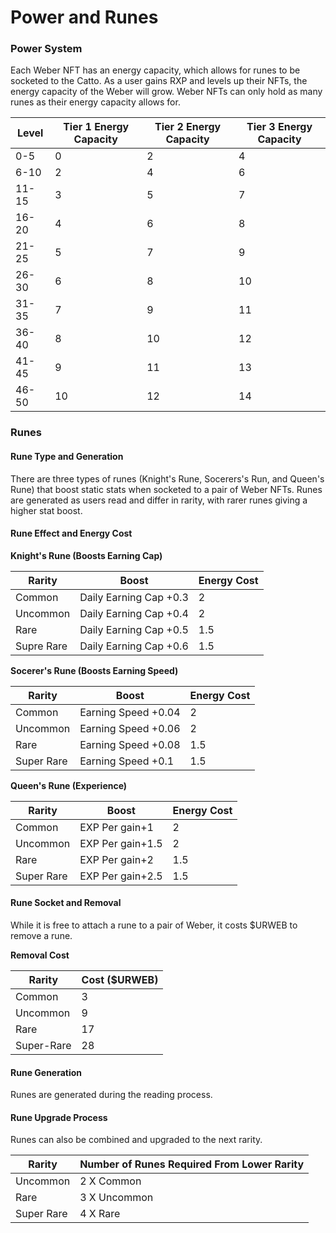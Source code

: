 # Power and Runes

### Power System

Each Weber NFT has an energy capacity, which allows for runes to be socketed to the Catto. As a user gains RXP and levels up their NFTs, the energy capacity of the Weber will grow. Weber NFTs can only hold as many runes as their energy capacity allows for.

| Level | Tier 1 Energy Capacity | Tier 2 Energy Capacity | Tier 3 Energy Capacity |
| ----- | ---------------------- | ---------------------- | ---------------------- |
| 0-5   | 0                      | 2                      | 4                      |
| 6-10  | 2                      | 4                      | 6                      |
| 11-15 | 3                      | 5                      | 7                      |
| 16-20 | 4                      | 6                      | 8                      |
| 21-25 | 5                      | 7                      | 9                      |
| 26-30 | 6                      | 8                      | 10                     |
| 31-35 | 7                      | 9                      | 11                     |
| 36-40 | 8                      | 10                     | 12                     |
| 41-45 | 9                      | 11                     | 13                     |
| 46-50 | 10                     | 12                     | 14                     |

### Runes

#### **Rune Type and Generation**

There are three types of runes (Knight's Rune, Socerers's Run, and Queen's Rune) that boost static stats when socketed to a pair of Weber NFTs. Runes are generated as users read and differ in rarity, with rarer runes giving a higher stat boost.

#### Rune Effect and Energy Cost

**Knight's Rune (Boosts Earning Cap)**

| Rarity     | Boost                  | Energy Cost |
| ---------- | ---------------------- | ----------- |
| Common     | Daily Earning Cap +0.3 | 2           |
| Uncommon   | Daily Earning Cap +0.4 | 2           |
| Rare       | Daily Earning Cap +0.5 | 1.5         |
| Supre Rare | Daily Earning Cap +0.6 | 1.5         |

**Socerer's Rune (Boosts Earning Speed)**

| Rarity     | Boost               | Energy Cost |
| ---------- | ------------------- | ----------- |
| Common     | Earning Speed +0.04 | 2           |
| Uncommon   | Earning Speed +0.06 | 2           |
| Rare       | Earning Speed +0.08 | 1.5         |
| Super Rare | Earning Speed +0.1  | 1.5         |

**Queen's Rune (Experience)**

| Rarity     | Boost            | Energy Cost |
| ---------- | ---------------- | ----------- |
| Common     | EXP Per gain+1   | 2           |
| Uncommon   | EXP Per gain+1.5 | 2           |
| Rare       | EXP Per gain+2   | 1.5         |
| Super Rare | EXP Per gain+2.5 | 1.5         |

#### **Rune Socket and Removal**

While it is free to attach a rune to a pair of Weber, it costs $URWEB to remove a rune.

**Removal Cost**

| Rarity     | Cost ($URWEB) |
| ---------- | ------------- |
| Common     | 3             |
| Uncommon   | 9             |
| Rare       | 17            |
| Super-Rare | 28            |

#### **Rune Generation**

Runes are generated during the reading process.&#x20;

#### **Rune Upgrade Process**

Runes can also be combined and upgraded to the next rarity.

| Rarity     | Number of Runes Required From Lower Rarity |
| ---------- | ------------------------------------------ |
| Uncommon   | 2 X Common                                 |
| Rare       | 3 X Uncommon                               |
| Super Rare | 4 X Rare                                   |
